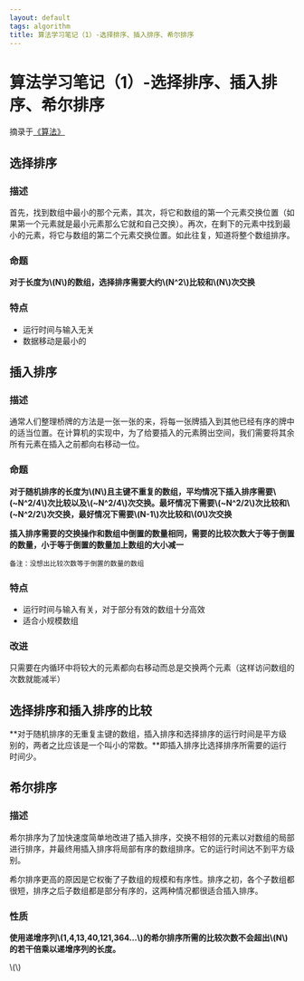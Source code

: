 ```yaml
---
layout: default
tags: algorithm
title: 算法学习笔记（1）-选择排序、插入排序、希尔排序
---
```


# 算法学习笔记（1）-选择排序、插入排序、希尔排序 #

摘录于[《算法》](http://book.douban.com/subject/19952400/)

## 选择排序 ##

### 描述 ###

首先，找到数组中最小的那个元素，其次，将它和数组的第一个元素交换位置（如果第一个元素就是最小元素那么它就和自己交换）。再次，在剩下的元素中找到最小的元素，将它与数组的第二个元素交换位置。如此往复，知道将整个数组排序。

### 命题 ###

**对于长度为\\(N\\)的数组，选择排序需要大约\\(N^2\\)比较和\\(N\\)次交换**

### 特点 ###
* 运行时间与输入无关
* 数据移动是最小的

## 插入排序 ##

### 描述 ###

通常人们整理桥牌的方法是一张一张的来，将每一张牌插入到其他已经有序的牌中的适当位置。在计算机的实现中，为了给要插入的元素腾出空间，我们需要将其余所有元素在插入之前都向右移动一位。

### 命题 ###

**对于随机排序的长度为\\(N\\)且主键不重复的数组，平均情况下插入排序需要\\(~N^2/4\\)次比较以及\\(~N^2/4\\)次交换。最坏情况下需要\\(~N^2/2\\)次比较和\\(~N^2/2\\)次交换，最好情况下需要\\(N-1\\)次比较和\\(0\\)次交换**

**插入排序需要的交换操作和数组中倒置的数量相同，需要的比较次数大于等于倒置的数量，小于等于倒置的数量加上数组的大小减一**

	备注：没想出比较次数等于倒置的数量的数组

### 特点 ###

* 运行时间与输入有关，对于部分有效的数组十分高效
* 适合小规模数组

### 改进 ###

只需要在内循环中将较大的元素都向右移动而总是交换两个元素（这样访问数组的次数就能减半）

## 选择排序和插入排序的比较 ##

**对于随机排序的无重复主键的数组，插入排序和选择排序的运行时间是平方级别的，两者之比应该是一个叫小的常数。**即插入排序比选择排序所需要的运行时间少。

## 希尔排序 ##

### 描述 ###

希尔排序为了加快速度简单地改进了插入排序，交换不相邻的元素以对数组的局部进行排序，并最终用插入排序将局部有序的数组排序。它的运行时间达不到平方级别。

希尔排序更高的原因是它权衡了子数组的规模和有序性。排序之初，各个子数组都很短，排序之后子数组都是部分有序的，这两种情况都很适合插入排序。

### 性质 ###

**使用递增序列\\(1,4,13,40,121,364...\\)的希尔排序所需的比较次数不会超出\\(N\\)的若干倍乘以递增序列的长度。**

<script type="text/javascript" src="http://cdn.mathjax.org/mathjax/latest/MathJax.js?config=default"></script>

\\(\\)


